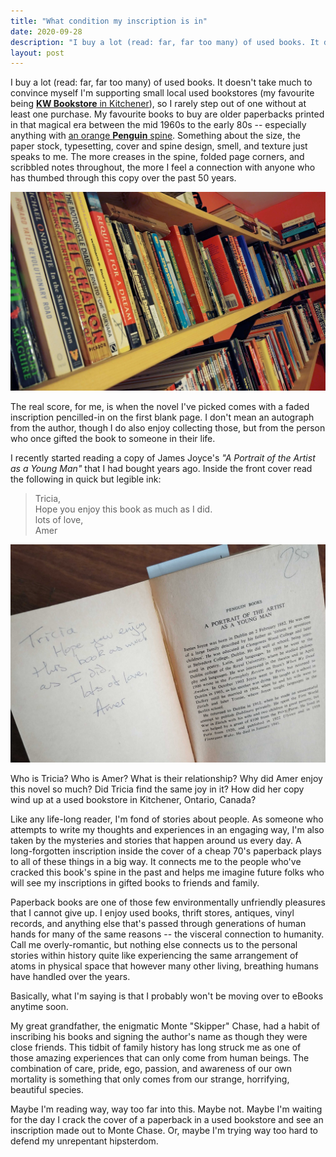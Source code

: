 ```yaml
---
title: "What condition my inscription is in"
date: 2020-09-28
description: "I buy a lot (read: far, far too many) of used books. It doesn't take much to convince myself I'm supporting small local used bookstores."
layout: post
---
```


I buy a lot (read: far, far too many) of used books. It doesn't take much to convince myself I'm supporting small local used bookstores (my favourite being [**KW Bookstore** in Kitchener](https://www.facebook.com/kwbookstore/)), so I rarely step out of one without at least one purchase. My favourite books to buy are older paperbacks printed in that magical era between the mid 1960s to the early 80s -- especially anything with [an orange **Penguin** spine](https://www.penguinrandomhouse.ca/series/PNG/penguin-orange-collection). Something about the size, the paper stock, typesetting, cover and spine design, smell, and texture just speaks to me. The more creases in the spine, folded page corners, and scribbled notes throughout, the more I feel a connection with anyone who has thumbed through this copy over the past 50 years.  

![three wall-length shelves filled with paperback novels of assorted ages, wear, and sizes](/assets/books-on-shelf.jpg "While it's nice to have books up on a shelf, I'll admit I'm well overdue for sorting.")

The real score, for me, is when the novel I've picked comes with a faded inscription pencilled-in on the first blank page. I don't mean an autograph from the author, though I do also enjoy collecting those, but from the person who once gifted the book to someone in their life. 

I recently started reading a copy of James Joyce's _"A Portrait of the Artist as a Young Man"_ that I had bought years ago. Inside the front cover read the following in quick but legible ink:

> Tricia, <br />
> Hope you enjoy this book as much as I did. <br />
> lots of love, <br />
> Amer

![paperback open to the inside of the front cover with the quoted inscription written inside](/assets/inscription.jpg)

Who is Tricia? Who is Amer? What is their relationship? Why did Amer enjoy this novel so much? Did Tricia find the same joy in it? How did her copy wind up at a used bookstore in Kitchener, Ontario, Canada?

Like any life-long reader, I'm fond of stories about people. As someone who attempts to write my thoughts and experiences in an engaging way, I'm also taken by the mysteries and stories that happen around us every day. A long-forgotten inscription inside the cover of a cheap 70's paperback plays to all of these things in a big way. It connects me to the people who've cracked this book's spine in the past and helps me imagine future folks who will see my inscriptions in gifted books to friends and family. 

Paperback books are one of those few environmentally unfriendly pleasures that I cannot give up. I enjoy used books, thrift stores, antiques, vinyl records, and anything else that's passed through generations of human hands for many of the same reasons -- the visceral connection to humanity. Call me overly-romantic, but nothing else connects us to the personal stories within history quite like experiencing the same arrangement of atoms in physical space that however many other living, breathing humans have handled over the years. 

Basically, what I'm saying is that I probably won't be moving over to eBooks anytime soon.

My great grandfather, the enigmatic Monte "Skipper" Chase, had a habit of inscribing his books and signing the author's name as though they were close friends. This tidbit of family history has long struck me as one of those amazing experiences that can only come from human beings. The combination of care, pride, ego, passion, and awareness of our own mortality is something that only comes from our strange, horrifying, beautiful species. 

Maybe I'm reading way, way too far into this. Maybe not. Maybe I'm waiting for the day I crack the cover of a paperback in a used bookstore and see an inscription made out to Monte Chase. Or, maybe I'm trying way too hard to defend my unrepentant hipsterdom.
